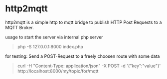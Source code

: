# http2mqtt

http2mqtt is a simple http to mqtt bridge to publish HTTP Post Requests to a MQTT Broker.

usage to start the server via internal php server
> php -S 127.0.0.1:8000 index.php

for testing: Send a POST-Request to a freely choosen route with some data
> curl -H "Content-Type: application/json" -X POST -d '{"key":"value"}' http://localhost:8000/my/topic/for/mqtt
